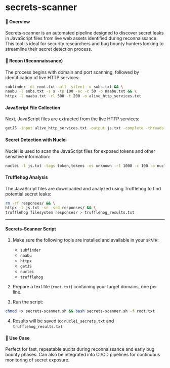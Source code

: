 # secrets-scanner
#### 📌 Overview

Secrets-scanner is an automated pipeline designed to discover secret leaks in JavaScript files from live web assets identified during reconnaissance. This tool is ideal for security researchers and bug bounty hunters looking to streamline their secret detection process.

#### 🚀 Recon (Reconnaissance)

The process begins with domain and port scanning, followed by identification of live HTTP services:
```bash
subfinder -dL root.txt -all -silent -o subs.txt && \
naabu -l subs.txt -s s -tp 100 -ec -c 50 -o naabu.txt && \
httpx -l naabu.txt -rl 500 -t 200 -o alive_http_services.txt
```
#### JavaScript File Collection

Next, JavaScript files are extracted from the live HTTP services:
```bash
getJS -input alive_http_services.txt -output js.txt -complete -threads 200
```
#### Secret Detection with Nuclei

Nuclei is used to scan the JavaScript files for exposed tokens and other sensitive information:
```bash
nuclei -l js.txt -tags token,tokens -es unknown -rl 1000 -c 100 -o nuclei_secrets.txt
```
#### Trufflehog Analysis

The JavaScript files are downloaded and analyzed using Trufflehog to find potential secret leaks:
```bash
rm -rf responses/ && \
httpx -l js.txt -sr -srd responses/ && \
trufflehog filesystem responses/ > trufflehog_results.txt
```
---

#### Secrets-Scanner Script

1. Make sure the following tools are installed and available in your `$PATH`:

   - `subfinder`
   - `naabu`
   - `httpx`
   - `getJS`
   - `nuclei`
   - `trufflehog`

2. Prepare a text file (`root.txt`) containing your target domains, one per line.
3. Run the script:
```bash
chmod +x secrets-scanner.sh && bash secrets-scanner.sh -f root.txt
```
4. Results will be saved to: `nuclei_secrets.txt` and `trufflehog_results.txt`

#### 🧠 Use Case

Perfect for fast, repeatable audits during reconnaissance and early bug bounty phases. Can also be integrated into CI/CD pipelines for continuous monitoring of secret exposure.
